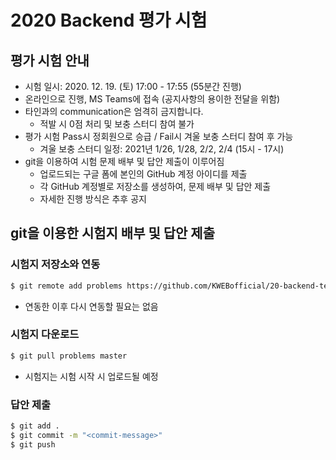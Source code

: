 # 2020 Backend 평가 시험

## 평가 시험 안내

* 시험 일시: 2020. 12. 19. (토) 17:00 - 17:55 (55분간 진행)
* 온라인으로 진행, MS Teams에 접속 (공지사항의 용이한 전달을 위함)
* 타인과의 communication은 엄격히 금지합니다.
    - 적발 시 0점 처리 및 보충 스터디 참여 불가
* 평가 시험 Pass시 정회원으로 승급 / Fail시 겨울 보충 스터디 참여 후 가능
    - 겨울 보충 스터디 일정: 2021년 1/26, 1/28, 2/2, 2/4 (15시 - 17시)
* git을 이용하여 시험 문제 배부 및 답안 제출이 이루어짐
    - 업로드되는 구글 폼에 본인의 GitHub 계정 아이디를 제출
    - 각 GitHub 계정별로 저장소를 생성하여, 문제 배부 및 답안 제출
    - 자세한 진행 방식은 추후 공지

## git을 이용한 시험지 배부 및 답안 제출

### 시험지 저장소와 연동

```sh
$ git remote add problems https://github.com/KWEBofficial/20-backend-test
```

* 연동한 이후 다시 연동할 필요는 없음

### 시험지 다운로드

```sh
$ git pull problems master
```

* 시험지는 시험 시작 시 업로드될 예정

### 답안 제출

```sh
$ git add .
$ git commit -m "<commit-message>"
$ git push
```
